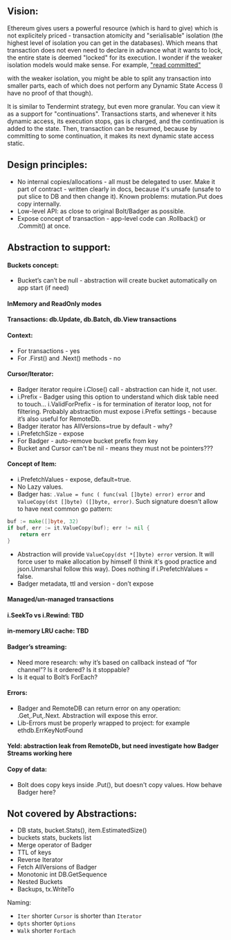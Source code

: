 ## Vision: 

Ethereum gives users a powerful resource (which is hard to give) which is not explicitely priced - 
transaction atomicity and "serialisable" isolation (the highest level of isolation you can get in the databases). 
Which means that transaction does not even need to declare in advance what it wants to lock, the entire 
state is deemed "locked" for its execution. I wonder if the weaker isolation models would make sense. 
For example, ["read committed"](https://en.wikipedia.org/wiki/Isolation_(database_systems)#Read_committed)

with the weaker isolation, you might be able to split any transaction into smaller parts, each of which 
does not perform any Dynamic State Access (I have no proof of that though).

It is similar to Tendermint strategy, but even more granular. You can view it as a support for "continuations". 
Transactions starts, and whenever it hits dynamic access, its execution stops, gas is charged, and the continuation 
is added to the state. Then, transaction can be resumed, because by committing to some continuation, it makes its 
next dynamic state access static.

## Design principles:
- No internal copies/allocations - all must be delegated to user. 
Make it part of contract - written clearly in docs, because it's unsafe (unsafe to put slice to DB and then change it). 
Known problems: mutation.Put does copy internally. 
- Low-level API: as close to original Bolt/Badger as possible.
- Expose concept of transaction - app-level code can .Rollback() or .Commit() at once. 
  


## Abstraction to support: 

#### Buckets concept:
- Bucket’s can’t be null - abstraction will create bucket automatically on app start (if need)

#### InMemory and ReadOnly modes 

#### Transactions: db.Update, db.Batch, db.View transactions

#### Context:
- For transactions - yes
- For .First() and .Next() methods - no


#### Cursor/Iterator: 
- Badger iterator require i.Close() call - abstraction can hide it, not user. 
- i.Prefix - Badger using this option to understand which disk table need to touch… i.ValidForPrefix - is for 
termination of iterator loop, not for filtering. Probably abstraction must expose i.Prefix settings - because it’s 
also useful for RemoteDb. 
- Badger iterator has AllVersions=true by default - why?
- i.PrefetchSize - expose
- For Badger - auto-remove bucket prefix from key
- Bucket and Cursor can't be nil - means they must not be pointers???

#### Concept of Item:
- i.PrefetchValues - expose, default=true. 
- No Lazy values. 
- Badger has: `.Value = func ( func(val []byte) error) error` and `ValueCopy(dst []byte) ([]byte, error)`. Such 
signature doesn't allow to have next common go pattern: 
```go
buf := make([]byte, 32)
if buf, err := it.ValueCopy(buf); err != nil {
    return err
}
```
- Abstraction will provide `ValueCopy(dst *[]byte) error` version. 
It will force user to make allocation by himself (I think it's good practice and json.Unmarshal follow this way). 
Does nothing if i.PrefetchValues = false.
- Badger metadata, ttl and version - don’t expose

#### Managed/un-managed transactions  
#### i.SeekTo vs i.Rewind: TBD
#### in-memory LRU cache: TBD
#### Badger’s streaming:
-  Need more research: why it’s based on callback instead of  “for channel”? Is it ordered? Is it stoppable? 
- Is it equal to Bolt’s ForEach?
#### Errors:
- Badger and RemoteDB can return error on any operation: .Get,.Put,.Next. Abstraction will expose this error. 
-  Lib-Errors must be properly wrapped to project: for example ethdb.ErrKeyNotFound
#### Yeld: abstraction leak from RemoteDb, but need investigate how Badger Streams working here

#### Copy of data: 
- Bolt does copy keys inside .Put(), but doesn't copy values. How behave Badger here? 

## Not covered by Abstractions:
- DB stats, bucket.Stats(), item.EstimatedSize()
- buckets stats, buckets list
- Merge operator of Badger 
- TTL of keys
- Reverse Iterator
- Fetch AllVersions of Badger
- Monotonic int DB.GetSequence 
- Nested Buckets
- Backups, tx.WriteTo

Naming: 
- `Iter` shorter `Cursor` is shorter than `Iterator`
- `Opts` shorter `Options`
- `Walk` shorter `ForEach`
